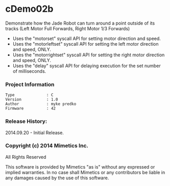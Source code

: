 cDemo02b
========

Demonstrate how the Jade Robot can turn around a point outside of its tracks (Left Motor Full Forwards, Right Motor 1/3 Forwards)

- Uses the "motorset" syscall API for setting motor direction and speed.  
- Uses the "motorleftset" syscall API for setting the left motor direction and speed, ONLY.
- Uses the "motorrightset" syscall API for setting the right  motor direction and speed, ONLY.
- Uses the "delay" syscall API for delaying execution for the set number of milliseconds.  

### Project Information
```
Type              : C
Version           : 1.0
Author            : myke predko
Firmware          : 42
```


### Release History:
2014.09.20 - Initial Release.

### Copyright (c) 2014 Mimetics Inc.
All Rights Reserved

This software is provided by Mimetics "as is" without any expressed or implied warranties.  In no case shall Mimetics or any contributors be liable in any damages caused by the use of this software.  
